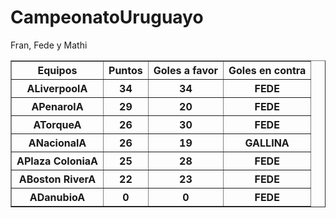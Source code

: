 # CampeonatoUruguayo

<!doctype html>
<html>
    <head>
    <title>Campeonato Uruguayo </title>
    </head>
    <body>
    <caption>Fran, Fede y Mathi</caption>
    <table border ="1">
        <thead>
            <tr>
                <th>Equipos</th>
                <th>Puntos </th>
                <th>Goles a favor</th>
                <th>Goles en contra</th>
            </tr>
        </thead>
        <tbody>
            <tr>
                <th>ALiverpoolA</th>
                <th>34</th>
                <th>34</th>
                <th>FEDE</th>
            </tr>
                        <tr>
                <th>APenarolA</th>
                <th>29</th>
                <th>20</th>
                <th>FEDE</th>
            </tr>
                        <tr>
                <th>ATorqueA</th>
                <th>26</th>
                <th>30</th>
                <th>FEDE</th>
            </tr>
                        <tr>
                <th>ANacionalA</th>
                <th>26</th>
                <th>19</th>
                <th>GALLINA</th>  
            </tr>
                        <tr>
                <th>APlaza ColoniaA</th>
                <th>25</th>
                <th>28</th>
                <th>FEDE</th>   
            </tr>
                        <tr>
                <th>ABoston RiverA</th>
                <th>22</th>
                <th>23</th>
                <th>FEDE</th>
            </tr>
                          <tr>
                <th>ADanubioA</th>
                <th>0</th>
                <th>0</th>
                <th>FEDE</th>  
            </tr>
        </tbody>
    </table>   
    </body>
</html>